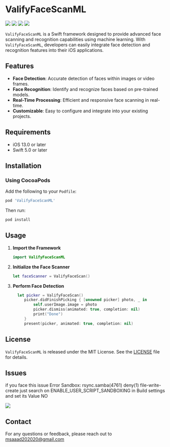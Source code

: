 # ValifyFaceScanML

![](https://img.shields.io/cocoapods/l/ValifyFaceScanML)
![](https://img.shields.io/badge/Swift-5.0-orange)
![](https://img.shields.io/badge/Platform-iOS-blue)
![](https://img.shields.io/badge/pod-v1.0.0-red)


`ValifyFaceScanML` is a Swift framework designed to provide advanced face scanning and recognition capabilities using machine learning. With `ValifyFaceScanML`, developers can easily integrate face detection and recognition features into their iOS applications.

## Features

- **Face Detection**: Accurate detection of faces within images or video frames.
- **Face Recognition**: Identify and recognize faces based on pre-trained models.
- **Real-Time Processing**: Efficient and responsive face scanning in real-time.
- **Customizable**: Easy to configure and integrate into your existing projects.

## Requirements

- iOS 13.0 or later
- Swift 5.0 or later

## Installation

### Using CocoaPods

Add the following to your `Podfile`:

```ruby
pod 'ValifyFaceScanML'
```

Then run:

```bash
pod install
```

## Usage

1. **Import the Framework**

   ```swift
   import ValifyFaceScanML
   ```

2. **Initialize the Face Scanner**

   ```swift
   let faceScanner = ValifyFaceScan()
   ```

3. **Perform Face Detection**

   ```swift
     let picker = ValifyFaceScan()
        picker.didFinishPicking { [unowned picker] photo, _ in
            self.userImage.image = photo
            picker.dismiss(animated: true, completion: nil)
            print("Done")
        }
        present(picker, animated: true, completion: nil)
   ```

## License

`ValifyFaceScanML` is released under the MIT License. See the [LICENSE](LICENSE) file for details.

## Issues 

if you face this issue Error Sandbox: rsync.samba(4761) deny(1) file-write-create 
just search on ENABLE_USER_SCRIPT_SANDBOXING  in Build settings and set its Value NO

![](https://i.sstatic.net/vqk8D.png)

## Contact

For any questions or feedback, please reach out to  msaaad202020@gmail.com
